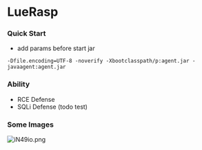 # LueRasp
### Quick Start
- add params before start jar
```
-Dfile.encoding=UTF-8 -noverify -Xbootclasspath/p:agent.jar -javaagent:agent.jar
```
### Ability
- RCE Defense
- SQLi Defense (todo test)

### Some Images
<img src="https://i.328888.xyz/2023/04/06/iN49io.png" alt="iN49io.png" border="0" />
